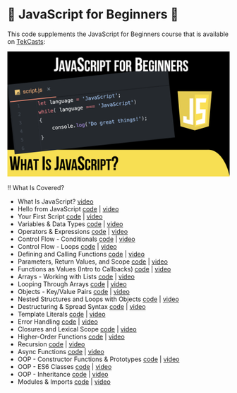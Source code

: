 # 🚀 JavaScript for Beginners 🚀

This code supplements the JavaScript for Beginners course that is available on [TekCasts](https://tekcasts.com):

[![IMAGE ALT TEXT HERE](imgs/slides.001.png)](https://tekcasts.com/play/https://tekcasts.com/play/javascript-for-beginners-what-is-javascript)

‼️ What Is Covered?

- What Is JavaScript? [video](https://tekcasts.com/play/javascript-for-beginners-what-is-javascript)
- Hello from JavaScript [code](video_02/index.html) | [video](https://tekcasts.com/play/javascript-for-beginners-setting-up-the-environment)
- Your First Script [code](video_03/script.js) | [video](https://tekcasts.com/play/javascript-for-beginners-your-first-script)
- Variables & Data Types [code](video_04/script.js) | [video](https://tekcasts.com/play/javascript-for-beginners-variables-data-types )
- Operators & Expressions [code](video_05/script.js) | [video](https://tekcasts.com/play/javascript-for-beginners-operators-expressions)
- Control Flow - Conditionals [code](video_06/script.js) | [video](https://tekcasts.com/play/javascript-for-beginners-control-flow-conditionals)
- Control Flow - Loops [code](video_07/script.js) | [video](https://tekcasts.com/play/javascript-for-beginners-control-flow-loops)
- Defining and Calling Functions [code](video_08/script.js) | [video](https://tekcasts.com/play/javascript-for-beginners-defining-and-calling-functions)
- Parameters, Return Values, and Scope [code](video_09/script.js) | [video](https://tekcasts.com/play/https://tekcasts.com/play/javascript-for-beginners-what-is-javascript)
- Functions as Values (Intro to Callbacks) [code](video_10/script.js) | [video](https://tekcasts.com/play/https://tekcasts.com/play/javascript-for-beginners-what-is-javascript)
- Arrays - Working with Lists [code](video_11/script.js) | [video](https://tekcasts.com/play/https://tekcasts.com/play/javascript-for-beginners-what-is-javascript)
- Looping Through Arrays [code](video_12/script.js) | [video](https://tekcasts.com/play/https://tekcasts.com/play/javascript-for-beginners-what-is-javascript)
- Objects - Key/Value Pairs [code](video_13/script.js) | [video](https://tekcasts.com/play/https://tekcasts.com/play/javascript-for-beginners-what-is-javascript)
- Nested Structures and Loops with Objects [code](video_14/script.js) | [video](https://tekcasts.com/play/https://tekcasts.com/play/javascript-for-beginners-what-is-javascript)
- Destructuring & Spread Syntax [code](video_15/script.js) | [video](https://tekcasts.com/play/https://tekcasts.com/play/javascript-for-beginners-what-is-javascript)
- Template Literals [code](video_16/script.js) | [video](https://tekcasts.com/play/https://tekcasts.com/play/javascript-for-beginners-what-is-javascript)
- Error Handling [code](video_17/script.js) | [video](https://tekcasts.com/play/https://tekcasts.com/play/javascript-for-beginners-what-is-javascript)
- Closures and Lexical Scope [code](video_18/script.js) | [video](https://tekcasts.com/play/https://tekcasts.com/play/javascript-for-beginners-what-is-javascript)
- Higher-Order Functions [code](video_19/script.js) | [video](https://tekcasts.com/play/https://tekcasts.com/play/javascript-for-beginners-what-is-javascript)
- Recursion [code](video_20/script.js) | [video](https://tekcasts.com/play/https://tekcasts.com/play/javascript-for-beginners-what-is-javascript)
- Async Functions [code](video_21/script.js) | [video](https://tekcasts.com/play/https://tekcasts.com/play/javascript-for-beginners-what-is-javascript)
- OOP - Constructor Functions & Prototypes [code](video_22/script.js) | [video](https://tekcasts.com/play/https://tekcasts.com/play/javascript-for-beginners-what-is-javascript)
- OOP - ES6 Classes [code](video_23/script.js) | [video](https://tekcasts.com/play/https://tekcasts.com/play/javascript-for-beginners-what-is-javascript)
- OOP - Inheritance [code](video_24/script.js) | [video](https://tekcasts.com/play/https://tekcasts.com/play/javascript-for-beginners-what-is-javascript)
- Modules & Imports [code](video_25/script.js) | [video](https://tekcasts.com/play/https://tekcasts.com/play/javascript-for-beginners-what-is-javascript)
